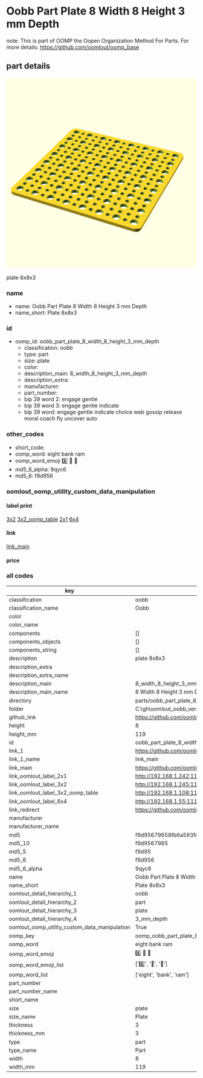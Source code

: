 # Oobb Part Plate 8 Width 8 Height 3 mm Depth  

note: This is part of OOMP the Oopen Organization Method For Parts. For more details: https://github.com/oomlout/oomp_base

##  part details
  

[![](3dpr.png)](3dpr.png)

plate 8x8x3



### name
* name: Oobb Part Plate 8 Width 8 Height 3 mm Depth
* name_short: Plate 8x8x3 
### id
* oomp_id: oobb_part_plate_8_width_8_height_3_mm_depth
  * classification: oobb
  * type: part
  * size: plate
  * color: 
  * description_main: 8_width_8_height_3_mm_depth
  * description_extra: 
  * manufacturer: 
  * part_number: 
  * bip 39 word 2: engage gentle
  * bip 39 word 3: engage gentle indicate
  * bip 39 word: engage gentle indicate choice web gossip release moral coach fly uncover auto

### other_codes
* short_code: 
* oomp_word: eight bank ram
* oomp_word_emoji :eight: :bank: :ram:
* md5_6_alpha: 9qyc6
* md5_6: f9d956






### oomlout_oomp_utility_custom_data_manipulation
#### label print
[3x2](http://192.168.1.245:1112/?label=oomp%209qyc6)
[3x2_oomp_table](http://192.168.1.108:1112/?label=oomp%209qyc6)
[2x1](http://192.168.1.242:1112/?label=oomp%209qyc6)
[6x4](http://192.168.1.55:1112/?label=oomp%209qyc6)    

#### link

[link_main](https://github.com/oomlout/oomlout_oobb_version_4_generated_parts/tree/main/navigation_oomp/oobb/part/plate/8_width_8_height_3_mm_depth/part)                              

#### price







### all codes 
| key | value |  
| --- | --- |  
| classification | oobb |  
| classification_name | Oobb |  
| color |  |  
| color_name |  |  
| components | [] |  
| components_objects | [] |  
| components_string | [] |  
| description | plate 8x8x3 |  
| description_extra |  |  
| description_extra_name |  |  
| description_main | 8_width_8_height_3_mm_depth |  
| description_main_name | 8 Width 8 Height 3 mm Depth |  
| directory | parts/oobb_part_plate_8_width_8_height_3_mm_depth |  
| folder | C:\gh\oomlout_oobb_version_4_generated_parts\parts\oobb_part_plate_8_width_8_height_3_mm_depth |  
| github_link | https://github.com/oomlout/oomlout_oomp_part_src/tree/main/parts/oobb_part_plate_8_width_8_height_3_mm_depth |  
| height | 8 |  
| height_mm | 119 |  
| id | oobb_part_plate_8_width_8_height_3_mm_depth |  
| link_1 | https://github.com/oomlout/oomlout_oobb_version_4_generated_parts/tree/main/navigation_oomp/oobb/part/plate/8_width_8_height_3_mm_depth/part |  
| link_1_name | link_main |  
| link_main | https://github.com/oomlout/oomlout_oobb_version_4_generated_parts/tree/main/navigation_oomp/oobb/part/plate/8_width_8_height_3_mm_depth/part |  
| link_oomlout_label_2x1 | http://192.168.1.242:1112/?label=oomp%209qyc6 |  
| link_oomlout_label_3x2 | http://192.168.1.245:1112/?label=oomp%209qyc6 |  
| link_oomlout_label_3x2_oomp_table | http://192.168.1.108:1112/?label=oomp%209qyc6 |  
| link_oomlout_label_6x4 | http://192.168.1.55:1112/?label=oomp%209qyc6 |  
| link_redirect | https://github.com/oomlout/oomlout_oobb_version_4_generated_parts/tree/main/parts/oobb_plate_08_08_03 |  
| manufacturer |  |  
| manufacturer_name |  |  
| md5 | f9d95679658fb6a593fc6282e5d84a52 |  
| md5_10 | f9d9567965 |  
| md5_5 | f9d95 |  
| md5_6 | f9d956 |  
| md5_6_alpha | 9qyc6 |  
| name | Oobb Part Plate 8 Width 8 Height 3 mm Depth |  
| name_short | Plate 8x8x3  |  
| oomlout_detail_hierarchy_1 | oobb |  
| oomlout_detail_hierarchy_2 | part |  
| oomlout_detail_hierarchy_3 | plate |  
| oomlout_detail_hierarchy_4 | 3_mm_depth |  
| oomlout_oomp_utility_custom_data_manipulation | True |  
| oomp_key | oomp_oobb_part_plate_8_width_8_height_3_mm_depth |  
| oomp_word | eight bank ram |  
| oomp_word_emoji | :eight: :bank: :ram: |  
| oomp_word_emoji_list | [':eight:', ':bank:', ':ram:'] |  
| oomp_word_list | ['eight', 'bank', 'ram'] |  
| part_number |  |  
| part_number_name |  |  
| short_name |  |  
| size | plate |  
| size_name | Plate |  
| thickness | 3 |  
| thickness_mm | 3 |  
| type | part |  
| type_name | Part |  
| width | 8 |  
| width_mm | 119 |  

